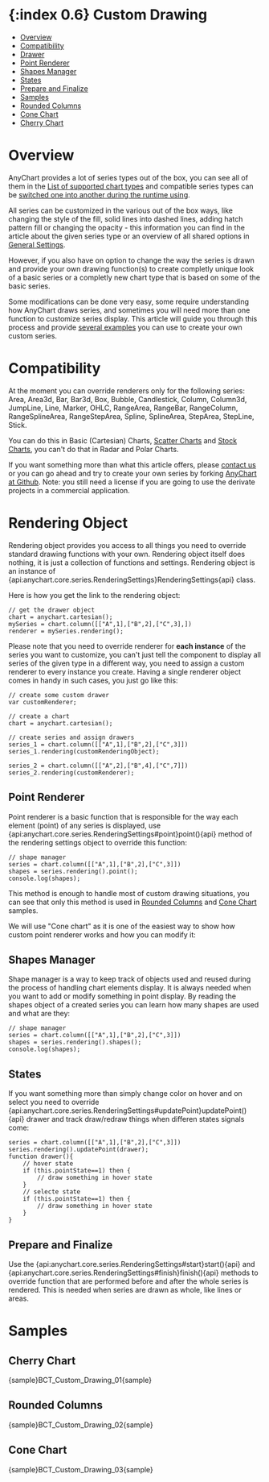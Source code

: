 {:index 0.6}
Custom Drawing
=========================

* [Overview](#overview)
* [Compatibility](#compatibility)
* [Drawer](#drawer)
 * [Point Renderer](#basic_drawer)
 * [Shapes Manager](#shapes_manager)
 * [States](#states)
 * [Prepare and Finalize](#prepare_and_finalize)
* [Samples](#samples)
 * [Rounded Columns](#rounded_columns)
 * [Cone Chart](#cone_chart)
 * [Cherry Chart](#cherry_chart)

# Overview

AnyChart provides a lot of series types out of the box, you can see all of them in the [List of supported chart types](../Quick_Start/Supported_Charts_Types) and compatible series types can be [switched one into another during the runtime using](Series_Type).

All series can be customized in the various out of the box ways, like changing the style of the fill, solid lines into dashed lines, adding hatch pattern fill or changing the opacity - this information you can find in the article about the given series type or an overview of all shared options in [General Settings](General_Settings).

However, if you also have on option to change the way the series is drawn and provide your own drawing function(s) to create completly unique look of a basic series or a completly new chart type that is based on some of the basic series.

Some modifications can be done very easy, some require understanding how AnyChart draws series, and sometimes you will need more than one function to customize series display. This article will guide you through this process and provide [several examples](#samples) you can use to create your own custom series.

# Compatibility

At the moment you can override renderers only for the following series: Area, Area3d, Bar, Bar3d, Box, Bubble, Candlestick, Column, Column3d, JumpLine, Line, Marker, OHLC, RangeArea, RangeBar, RangeColumn, RangeSplineArea, RangeStepArea, Spline, SplineArea, StepArea, StepLine, Stick. 

You can do this in Basic (Cartesian) Charts, [Scatter Charts](Scatter/Overview) and [Stock Charts](../Stock_Charts), you can't do that in Radar and Polar Charts.

If you want something more than what this article offers, please [contact us](http://support.anychart.com/) or you can go ahead and try to create your own series by forking [AnyChart at Github](https://github.com/AnyChart/AnyChart). Note: you still need a license if you are going to use the derivate projects in a commercial application.

# Rendering Object

Rendering object provides you access to all things you need to override standard drawing functions with your own. Rendering object itself does nothing, it is just a collection of functions and settings. Rendering object is an instance of {api:anychart.core.series.RenderingSettings}RenderingSettings{api} class.

Here is how you get the link to the rendering object:

```
// get the drawer object
chart = anychart.cartesian();
mySeries = chart.column([["A",1],["B",2],["C",3],])
renderer = mySeries.rendering();
```

Please note that you need to override renderer for **each instance** of the series you want to customize, you can't just tell the component to display all series of the given type in a different way, you need to assign a custom renderer to every instance you create. Having a single renderer object comes in handy in such cases, you just go like this:

```
// create some custom drawer
var customRenderer;

// create a chart
chart = anychart.cartesian();

// create series and assign drawers
series_1 = chart.column([["A",1],["B",2],["C",3]])
series_1.rendering(customRenderingObject);

series_2 = chart.column([["A",2],["B",4],["C",7]])
series_2.rendering(customRenderer);
```

## Point Renderer

Point renderer is a basic function that is responsible for the way each element (point) of any series is displayed, use {api:anychart.core.series.RenderingSettings#point}point(){api} method of the rendering settings object to override this function:

```
// shape manager
series = chart.column([["A",1],["B",2],["C",3]])
shapes = series.rendering().point();
console.log(shapes);
```

This method is enough to handle most of custom drawing situations, you can see that only this method is used in [Rounded Columns](#rounded_columns) and [Cone Chart](#cone_chart) samples.

We will use "Cone chart" as it is one of the easiest way to show how custom point renderer works and how you can modify it:

## Shapes Manager

Shape manager is a way to keep track of objects used and reused during the process of handling chart elements display. It is always needed when you want to add or modify something in point display. By reading the shapes object of a created series you can learn how many shapes are used and what are they:

```
// shape manager
series = chart.column([["A",1],["B",2],["C",3]])
shapes = series.rendering().shapes();
console.log(shapes);
```

## States

If you want something more than simply change color on hover and on select you need to override {api:anychart.core.series.RenderingSettings#updatePoint}updatePoint(){api} drawer and track draw/redraw things when differen states signals come:

```
series = chart.column([["A",1],["B",2],["C",3]])
series.rendering().updatePoint(drawer);
function drawer(){
	// hover state
	if (this.pointState==1) then {
		// draw something in hover state
	}
	// selecte state
	if (this.pointState==1) then {
		// draw something in hover state		
	}
}
```

## Prepare and Finalize

Use the {api:anychart.core.series.RenderingSettings#start}start(){api} and {api:anychart.core.series.RenderingSettings#finish}finish(){api} methods to override function that are performed before and after the whole series is rendered. This is needed when series are drawn as whole, like lines or areas.

# Samples

## Cherry Chart

{sample}BCT\_Custom\_Drawing\_01{sample}

## Rounded Columns

{sample}BCT\_Custom\_Drawing\_02{sample}

## Cone Chart

{sample}BCT\_Custom\_Drawing\_03{sample}
